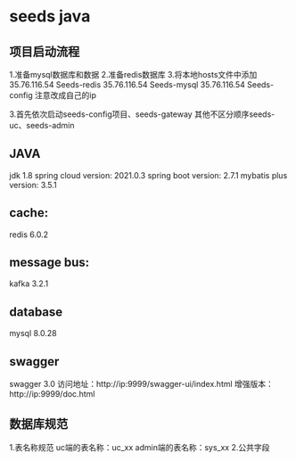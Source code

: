 # seeds java

## 项目启动流程
1.准备mysql数据库和数据
2.准备redis数据库
3.将本地hosts文件中添加
35.76.116.54 Seeds-redis
35.76.116.54 Seeds-mysql
35.76.116.54 Seeds-config
注意改成自己的ip

3.首先依次启动seeds-config项目、seeds-gateway
其他不区分顺序seeds-uc、seeds-admin
## JAVA
jdk 1.8
spring cloud version: 2021.0.3 
spring boot version: 2.7.1
mybatis plus version: 3.5.1

## cache: 
redis 6.0.2

## message bus:
kafka 3.2.1

## database
mysql 8.0.28

## swagger
swagger 3.0
访问地址：http://ip:9999/swagger-ui/index.html
增强版本：http://ip:9999/doc.html

## 数据库规范
1.表名称规范
uc端的表名称：uc_xx
admin端的表名称：sys_xx
2.公共字段


